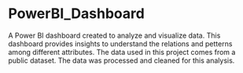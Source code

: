 # PowerBI_Dashboard
A Power BI dashboard created to analyze and visualize data. This dashboard provides insights to understand the relations and petterns among different attributes.
The data used in this project comes from a public dataset. The data was processed and cleaned for this analysis.
